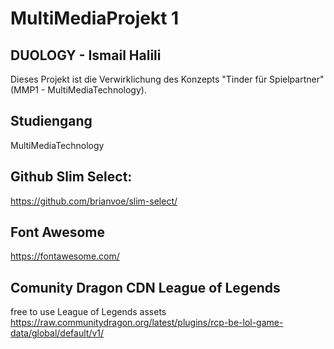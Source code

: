# MultiMediaProjekt 1
## DUOLOGY - Ismail Halili
Dieses Projekt ist die Verwirklichung des Konzepts "Tinder für Spielpartner" (MMP1 - MultiMediaTechnology).
## Studiengang
MultiMediaTechnology  

## Github Slim Select:  
https://github.com/brianvoe/slim-select/  
## Font Awesome
https://fontawesome.com/  
## Comunity Dragon CDN League of Legends
free to use League of Legends assets  
https://raw.communitydragon.org/latest/plugins/rcp-be-lol-game-data/global/default/v1/
